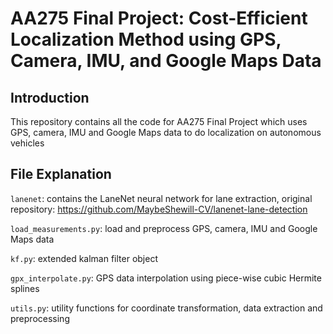 # AA275 Final Project: Cost-Efficient Localization Method using GPS, Camera, IMU, and Google Maps Data

## Introduction
This repository contains all the code for AA275 Final Project which uses GPS, camera, IMU and Google Maps data to do localization on autonomous vehicles

## File Explanation
`lanenet`: contains the LaneNet neural network for lane extraction, original repository: https://github.com/MaybeShewill-CV/lanenet-lane-detection

`load_measurements.py`: load and preprocess GPS, camera, IMU and Google Maps data

`kf.py`: extended kalman filter object

`gpx_interpolate.py`: GPS data interpolation using piece-wise cubic Hermite splines 

`utils.py`: utility functions for coordinate transformation, data extraction and preprocessing
